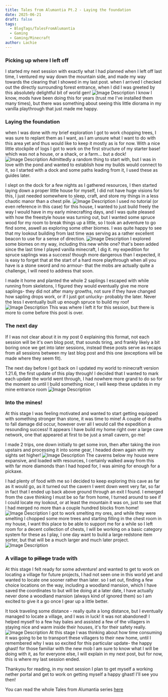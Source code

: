 ```yaml
---
title: Tales from Alumantia Pt.2 - Laying the foundation
date: 2025-06-21
draft: false
tags:
  - BlogTags/TalesFromAlumantia
  - Gaming
  - Gaming/Minecraft
author: Lachie
---
```

### Picking up where I left off
I started my next session with exactly what I had planned when I left off last time, I ventured my way down the mountain side, and made my way towards the clearing that I showed in my last post. when I arrived I checked out the directly surrounding forest entrance, when I did I was greeted by this absolutely delightful bit of world gen!
![Image Description](/LachiesLibrary/images/Tales%20from%20Alumantia%20Pt.2%20-%20Laying%20the%20foundation-20250621222827508.png)
I know I know, mods have been doing this for years (trust me I've installed them many times), but there was something about seeing this little diorama in my vanilla playthrough that just made me happy.

### Laying the foundation
when I was done with my brief exploration I got to work chopping trees, I was sure to replant them as I want, as I am unsure what I want to do with this area yet and thus would like to keep it mostly as is for now. With a nice little stockpile of logs I got to work on the first structure of my starter base! which was not a house, or a shack, or a farm... but a dock!
![Image Description](/LachiesLibrary/images/Tales%20from%20Alumantia%20Pt.2%20-%20Laying%20the%20foundation-20250621223208124.png)
Admittedly a random thing to start with, but I was in love with the pond and wanted to establish how my builds would connect to it, so I started with a dock and some paths leading from it, I used these as guides later.

I slept on the dock for a few nights as I gathered resources, I then started laying down a proper little house for myself, I did not have huge visions for this, I just needed somewhere to sleep, craft, and store my things in a less chaotic manor than a chest pile.
![Image Description](/LachiesLibrary/images/Tales%20from%20Alumantia%20Pt.2%20-%20Laying%20the%20foundation-20250621223450898.png)
I used no tutorial (or even reference in this case) for this house, I wanted to just build freely the way I would have in my early minecrafting days, and I was quite pleased with how the freestyle house was turning out, but I wanted some spruce wood for my room to break things up a little, so I took an adventure to go find some, aswell as exploring some other biomes. I was quite happy to see that my lookout building from last time was serving as a rather excellent beacon to use for a sense of direction.
![Image Description](/LachiesLibrary/images/Tales%20from%20Alumantia%20Pt.2%20-%20Laying%20the%20foundation.png)
I explored some biomes on my way, including this new white one? that's been added since the last time I played vanilla minecraft, I dig it. my expedition for spruce saplings was a success! though more dangerous than I expected, it is easy to forget that at the start of a hard more playthrough when all you have is a stone sword and no armour- that the mobs are actually quite a challenge, I will need to address that soon.

I made it home and planted the whole 2 saplings I escaped with while running from skeletons, I figured they would eventually give me more saplings- they did not after many growths, not sure if they have changed how sapling drops work, or if I just got unlucky- probably the later. Never the less I eventually built up enough spruce to build my roof
![Image Description](/LachiesLibrary/images/Tales%20from%20Alumantia%20Pt.2%20-%20Laying%20the%20foundation-20250621224535838.png)
This was where I left it for this session, but there is more to come before this post is over.

### The next day
If I was not clear about it in my post 0 explaining this format, not each session will be it's own blog post, that sounds tiring, and frankly likely a bit boring once we get into later sessions, instead these posts serve as recaps from all sessions between my last blog post and this one (exceptions will be made where they seem fit).

The next day before I got back on I updated my world to minecraft version 1.21.6, the first update of this play through! I decided that I wanted to mark each update the world went through, I had nowhere more grand to do so for the moment so until I build something nicer, I will keep these updates in my mine entrance room
![Image Description](/LachiesLibrary/images/Tales%20from%20Alumantia%20Pt.2%20-%20Laying%20the%20foundation-20250621225024056.png)

### Into the mines!
At this stage I was feeling motivated and wanted to start getting equipped with something stronger than stone, it was time to mine! A couple of deaths to fall damage did occur, however over all I would call the expedition a resounding success! It appears I have build my home right over a large cave network, one that appeared at first to be just a small cavern, go me!

I made 2 trips, one down initially to get some iron, then after taking the iron upstairs and processing it into some gear, I headed down again with my sights set higher!
![Image Description](/LachiesLibrary/images/Tales%20from%20Alumantia%20Pt.2%20-%20Laying%20the%20foundation-20250621225405160.png)
The caverns below my house were expansive, and loaded with resources, I certainly walked away from this with far more diamonds than I had hoped for, I was aiming for enough for a pickaxe.

I had plenty of food with me so I decided to keep exploring this cave as far as it would go, as it turned out the cavern I went down went very far, so far in fact that I ended up back above ground through an exit I found. I emerged from the cave thinking I must be so far from home, I turned around to see if I could locate my lookout, or at least the mountain it was on, just to see that I had merged no more than a couple hundred blocks from home!
![Image Description](/LachiesLibrary/images/Tales%20from%20Alumantia%20Pt.2%20-%20Laying%20the%20foundation-20250621225729790.png)
I got to work smelting my ores, and while they were smelting I chopped some more trees and starting filling in the chest room in my house, I want this place to be able to support me for a while so I left room for a decent collection of chests, I will be working on a basic category system for these as I play, I one day want to build a large redstone item sorter, but that will be a much larger and much later project.
![Image Description](/LachiesLibrary/images/Tales%20from%20Alumantia%20Pt.2%20-%20Laying%20the%20foundation-20250621230018148.png)
### A village to ~~pillage~~ trade with

At this stage I felt ready for some adventure! and wanted to get to work on locating a village for future projects, I had not seen one in this world yet and wanted to locate one sooner rather than later. so I set out, finding a few choice locations on the way, including a woodland mansion, which I have saved the coordinates to but will be doing at a later date, I have actually never done a woodland mansion (always kind of ignored them) so I am excited to give it a go once I gear up a little better.

It took traveling some distance - really quite a long distance, but I eventually managed to locate a village, and I was in luck! it was not abandoned! I helped myself to a few hay bales and assisted a few of the villagers in staying nice and warm inside their houses, it's for their safety really. 
![Image Description](/LachiesLibrary/images/Tales%20from%20Alumantia%20Pt.2%20-%20Laying%20the%20foundation-20250621230653640.png)
At this stage I was thinking about how time consuming it was going to be to transport these villagers to their new home, until I remembered why I was so excited for this particular update- the happy ghast! for those familiar with the new mob I am sure to know what I will be doing with it, as for everyone else, I will explain in my next post, but for now, this is where my last session ended.

Thankyou for reading, in my next session I plan to get myself a working nether portal and get to work on getting myself a happy ghast! I'll see you then!

You can read the whole Tales from Alumantia series [here](https://pybrolachie.github.io/LachiesLibrary/tags/blogtags/talesfromalumantia/)
